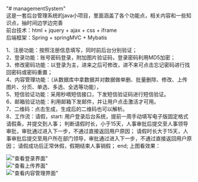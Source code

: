 "# managementSystem"   
这是一套后台管理系统的java小项目，里面涵盖了各个功能点，相关内容和一些知识点，抽时间边学边完善    
前台技术：html + jquery + ajax + css + iframe   
后端框架：Spring + springMVC + Mybatis   

1、注册功能：按照注册信息填写，同时前后台分别验证；  
2、登录功能：账号密码登录，附加图片验证码，登录密码利用MD5加密；  
3、修改密码功能：以登录为主，进来之后可修改，进不来可点击忘记密码进行找回密码或密码重置；  
4、内容管理功能：（从数据库中拿数据并对数据做单删、批量删除、修改、上传图片、分页、单选、多选、全选等功能），   
5、短信验证功能：采用秒嘀短信接口，下发短信验证码进行短信验证。  
6、邮箱验证功能：利用邮箱下发邮件，并让用户点击激活才可用。  
7、二维码：点击生成，生成后的二维码也可以解析。  
8、工作流：请假，start:
			用户登录后台系统，提前一周手动填写电子版固定格式请假条，并提交到人事；
			判断请假时长，小于15天，人事审批后提交至人事领导审批，审批通过进入下一步，不通过直接返回用户原因；
			请假时长大于15天，人事审批后提交至用户所在部门领导，审批通过进入下一步，不通过直接返回用户原因；
			请假成功后正常休假，假期结束人事销假；
  			end;
上图看效果：

!["查看登录界面"](https://github.com/Killwithout/managementSystem/tree/master/image/1.jpg)  
!["查看上传界面"](https://github.com/Killwithout/managementSystem/tree/master/image/2.png)  
!["查看内容管理界面"](https://github.com/Killwithout/managementSystem/tree/master/image/3.png)  
